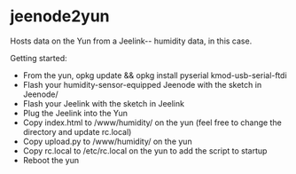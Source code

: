 jeenode2yun
========

Hosts data on the Yun from a Jeelink-- humidity data, in this case.

Getting started:
 * From the yun, opkg update && opkg install pyserial kmod-usb-serial-ftdi
 * Flash your humidity-sensor-equipped Jeenode with the sketch in Jeenode/
 * Flash your Jeelink with the sketch in Jeelink
 * Plug the Jeelink into the Yun
 * Copy index.html to /www/humidity/ on the yun (feel free to change the directory and update rc.local)
 * Copy upload.py to /www/humidity/ on the yun
 * Copy rc.local to /etc/rc.local on the yun to add the script to startup
 * Reboot the yun

